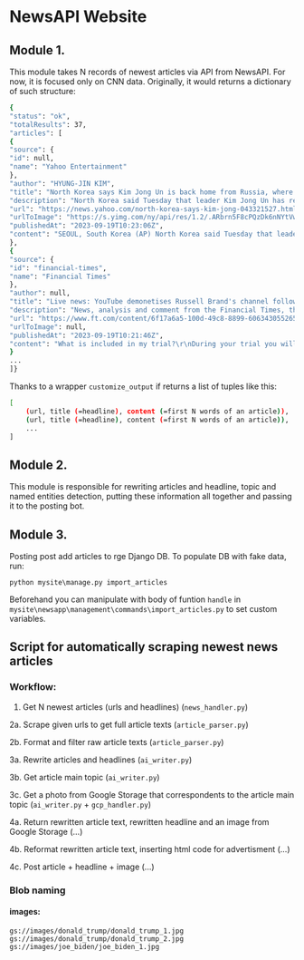 # NewsAPI Website

## Module 1.

This module takes N records of newest articles via API from NewsAPI. For now, it is focused only on CNN data. Originally, it would returns a dictionary of such structure:

```bash
{
"status": "ok",
"totalResults": 37,
"articles": [
{
"source": {
"id": null,
"name": "Yahoo Entertainment"
},
"author": "HYUNG-JIN KIM",
"title": "North Korea says Kim Jong Un is back home from Russia, where he deepened 'comradely' ties with Putin - Yahoo News",
"description": "North Korea said Tuesday that leader Kim Jong Un has returned home from a trip to Russia where he deepened “comradely fellowship and friendly ties” with...",
"url": "https://news.yahoo.com/north-korea-says-kim-jong-043321527.html",
"urlToImage": "https://s.yimg.com/ny/api/res/1.2/.ARbrn5F8cPQzDk6nNYtVw--/YXBwaWQ9aGlnaGxhbmRlcjt3PTEyMDA7aD03OTg-/https://media.zenfs.com/en/ap.org/7952b858d1fb02ec03b7fa7525ebd52b",
"publishedAt": "2023-09-19T10:23:06Z",
"content": "SEOUL, South Korea (AP) North Korea said Tuesday that leader Kim Jong Un has returned home from a trip to Russia where he deepened comradely fellowship and friendly ties with President Vladimir Putin… [+2628 chars]"
},
{
"source": {
"id": "financial-times",
"name": "Financial Times"
},
"author": null,
"title": "Live news: YouTube demonetises Russell Brand's channel following sexual misconduct allegations - Financial Times",
"description": "News, analysis and comment from the Financial Times, the worldʼs leading global business publication",
"url": "https://www.ft.com/content/6f17a6a5-100d-49c8-8899-606343055265",
"urlToImage": null,
"publishedAt": "2023-09-19T10:21:46Z",
"content": "What is included in my trial?\r\nDuring your trial you will have complete digital access to FT.com with everything in both of our Standard Digital and Premium Digital packages.\r\nStandard Digital includ… [+1494 chars]"
}
...
]}
```

Thanks to a wrapper `customize_output` if returns a list of tuples like this:

```bash
[
    (url, title (=headline), content (=first N words of an article)),
    (url, title (=headline), content (=first N words of an article)),
    ...
]

```

## Module 2.

This module is responsible for rewriting articles and headline, topic and named entities detection, putting these information all together and passing it to the posting bot.

## Module 3.

Posting post add articles to rge Django DB. To populate DB with fake data, run:

```
python mysite\manage.py import_articles
```

Beforehand you can manipulate with body of funtion `handle` in `mysite\newsapp\management\commands\import_articles.py` to set custom variables.

## Script for automatically scraping newest news articles

### Workflow:

1. Get N newest articles (urls and headlines) (`news_handler.py`)

2a. Scrape given urls to get full article texts (`article_parser.py`)

2b. Format and filter raw article texts (`article_parser.py`)

3a. Rewrite articles and headlines (`ai_writer.py`)

3b. Get article main topic (`ai_writer.py`)

3c. Get a photo from Google Storage that correspondents to the article main topic (`ai_writer.py` + `gcp_handler.py`)

4a. Return rewritten article text, rewritten headline and an image from Google Storage (...)

4b. Reformat rewritten article text, inserting html code for advertisment (...)

4c. Post article + headline + image (...)

### Blob naming

#### images:

`gs://images/donald_trump/donald_trump_1.jpg`
`gs://images/donald_trump/donald_trump_2.jpg`
`gs://images/joe_biden/joe_biden_1.jpg`
